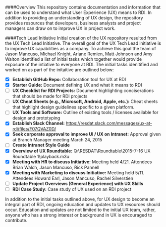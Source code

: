 ####Overview
This repository contains documentation and information that can be used to understand what User Experience (UX) means to RDI.  In addition to providing an understanding of UX design, the repository provides resources that developers, business analysts and project managers can draw on to improve UX in project work.

####Tech Lead Initiative
Initial creation of the UX repository resulted from the UX Tech Lead Initiative.  The overall goal of the UX Tech Lead initiative is to improve UX capabilities as a company.  To achieve this goal the team of Jason Mancuso, Michael Knight, Ariane Remien, Matt Johnson and Amy Walton identified a list of initial tasks which together would provide exposure of the intiative to everyone at RDI.  The initial tasks idenitified and worked on as part of the initaitive are outlined below:

* [x] **Establish GitHub Repo:** Collaboration tool for UX at RDI
* [x] **Starter Guide:** Document defining UX and what it means to RDI
* [ ] **UX Checklist for RDI Projects:** Document highlighting conciserations that should be made for RDI projects
* [ ] **UX Cheat Sheets (e.g., Microsoft, Android, Apple, etc.):** Cheat sheets that highlight design guidelines specific to a given platform.
* [ ] **UX Tools and Software:** Outline of existing tools / licenses available for design and prototyping
* [x] **Establish Slack Channel:** https://resdat.slack.com/messages/ux-at-rdi/files/F07QVAZ0D/
* [x] **Seek corporate approval to improve UI / UX on Intranet:**  Approval given at Branch Manager meeting March 24, 2015
* [ ] **Create Intranet Style Guide**
* [x] **Overview of UX Roundtable:** Q:\RESDAT\Roundtable\2015-7-16 UX Roundtable 1\playback.m3u
* [x] **Meeting with HR to discuss Initiative:** Meeting held 4/21.  Attendees Brian Walch, Jason Mancuso, Rick Pannell
* [x] **Meeting with Marketing to discuss Initiative:** Meeting held 5/11.  Attendees Howard Earl, Jason Mancuso, Rachel Silverstien
* [ ] **Update Project Overviews (General Experience) with UX Skills** 
* [ ] **RDI Case Study:** Case study of UX used on an RDI project
 
In addition to the initial tasks outlined above, for UX design to become an integral part of RDI, ongoing education and updates to UX resources should occur.  Education and updates are not limited to the initial UX team, rather, anyone who has a strong interest or background in UX is encouraged to contribute.


